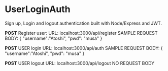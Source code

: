 # UserLoginAuth
Sign up, Login and logout authentication built with Node/Express and JWT.


**POST**
Register user:
URL: localhost:3000/api/register
SAMPLE REQUEST BODY: 
{
    "username":"Atoshi",
    "pwd": "musa"
}

**POST**
USER login
URL: localhost:3000/api/auth
SAMPLE REQUEST BODY:
{
    "username":"Atoshi",
    "pwd": "musa"
}

**POST**
USER logout
URL: localhost:3000/api/logout
NO REQUEST BODY
